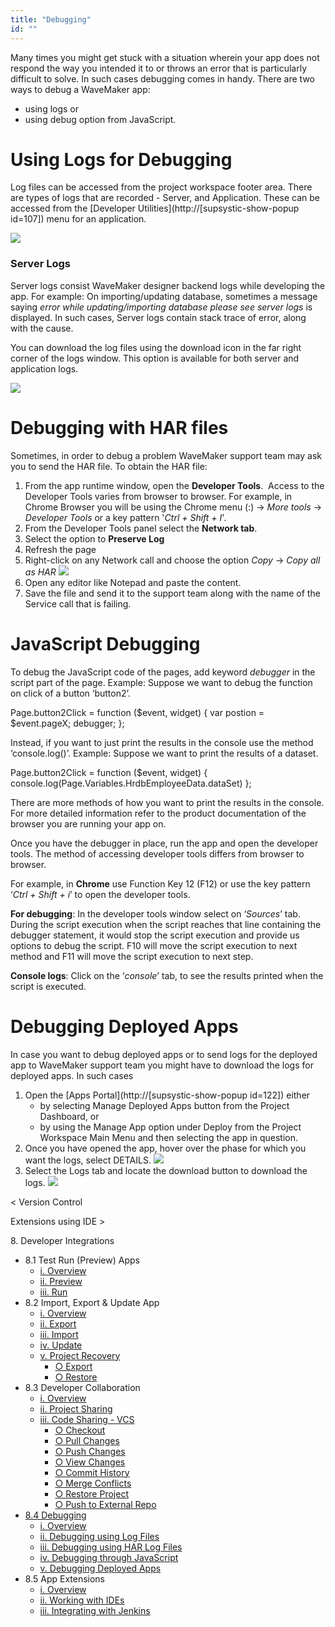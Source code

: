 ```yaml
---
title: "Debugging"
id: ""
---
```


Many times you might get stuck with a situation wherein your app does not respond the way you intended it to or throws an error that is particularly difficult to solve. In such cases debugging comes in handy. There are two ways to debug a WaveMaker app:

- using logs or
- using debug option from JavaScript.

# Using Logs for Debugging

Log files can be accessed from the project workspace footer area. There are types of logs that are recorded - Server, and Application. These can be accessed from the [Developer Utilities](http://[supsystic-show-popup id=107]) menu for an application.

[![](../assets/logs.png)](../assets/logs.png)

### Server Logs

Server logs consist WaveMaker designer backend logs while developing the app. For example: On importing/updating database, sometimes a message saying _error while updating/importing database please see server logs_ is displayed. In such cases, Server logs contain stack trace of error, along with the cause.

You can download the log files using the download icon in the far right corner of the logs window. This option is available for both server and application logs.

[![](../assets/logs_server.png)](../assets/logs_server.png)

# Debugging with HAR files

Sometimes, in order to debug a problem WaveMaker support team may ask you to send the HAR file. To obtain the HAR file:

1. From the app runtime window, open the **Developer Tools**.  Access to the Developer Tools varies from browser to browser. For example, in Chrome Browser you will be using the Chrome menu (:) -> _More tools_ -> _Developer Tools_ or a key pattern '_Ctrl + Shift + I_'.
2. From the Developer Tools panel select the **Network tab**.
3. Select the option to **Preserve Log**
4. Refresh the page
5. Right-click on any Network call and choose the option _Copy_ -> _Copy all as HAR_ [![](../assets/logs_har.png)](../assets/logs_har.png)
6. Open any editor like Notepad and paste the content.
7. Save the file and send it to the support team along with the name of the Service call that is failing.

# JavaScript Debugging

To debug the JavaScript code of the pages, add keyword _debugger_ in the script part of the page. Example: Suppose we want to debug the function on click of a button ‘button2’.

Page.button2Click = function ($event, widget) { 
    var postion = $event.pageX;
    debugger;
};

Instead, if you want to just print the results in the console use the method ‘console.log()’. Example: Suppose we want to print the results of a dataset.

Page.button2Click = function ($event, widget) { 
    console.log(Page.Variables.HrdbEmployeeData.dataSet)
};

There are more methods of how you want to print the results in the console. For more detailed information refer to the product documentation of the browser you are running your app on.

Once you have the debugger in place, run the app and open the developer tools. The method of accessing developer tools differs from browser to browser.

For example, in **Chrome** use Function Key 12 (F12) or use the key pattern ‘_Ctrl + Shift + i_’ to open the developer tools.

**For debugging**: In the developer tools window select on ‘_Sources_’ tab. During the script execution when the script reaches that line containing the debugger statement, it would stop the script execution and provide us options to debug the script. F10 will move the script execution to next method and F11 will move the script execution to next step.

**Console logs**: Click on the ‘_console_’ tab, to see the results printed when the script is executed.

# Debugging Deployed Apps

In case you want to debug deployed apps or to send logs for the deployed app to WaveMaker support team you might have to download the logs for deployed apps. In such cases

1. Open the [Apps Portal](http://[supsystic-show-popup id=122]) either
    - by selecting Manage Deployed Apps button from the Project Dashboard, or
    - by using the Manage App option under Deploy from the Project Workspace Main Menu and then selecting the app in question.
2. Once you have opened the app, hover over the phase for which you want the logs, select DETAILS. [![](../assets/apps_portal_liveapp.png)](../assets/apps_portal_liveapp.png)
3. Select the Logs tab and locate the download button to download the logs. [![](../assets/logs_deployed.png)](../assets/logs_deployed.png)

< Version Control

Extensions using IDE >

8\. Developer Integrations

- 8.1 Test Run (Preview) Apps
    - [i. Overview](/learn/dev-integration/developer-tools/)
    - [ii. Preview](/learn/dev-integration/developer-tools/#preview)
    - [iii. Run](/learn/dev-integration/developer-tools/#run)
- 8.2 Import, Export & Update App
    - [i. Overview](/learn/app-development/dev-integration/import-export-update-apps/)
    - [ii. Export](/learn/app-development/dev-integration/import-export-update-apps/#export-project)
    - [iii. Import](/learn/app-development/dev-integration/import-export-update-apps/#import-project)
    - [iv. Update](/learn/app-development/dev-integration/import-export-update-apps/#update-project)
    - [v. Project Recovery](/learn/app-development/dev-integration/import-export-update-apps/#project-recovery)
        - [○ Export](/learn/app-development/dev-integration/import-export-update-apps/#export)
        - [○ Restore](/learn/app-development/dev-integration/import-export-update-apps/#restore-project)
- 8.3 Developer Collaboration
    - [i. Overview](/learn/app-development/dev-integration/developer-collaboration/)
    - [ii. Project Sharing](/learn/app-development/dev-integration/developer-collaboration/#project-sharing)
    - [iii. Code Sharing - VCS](/learn/app-development/dev-integration/developer-collaboration/#vcs)
        - [○ Checkout](/learn/app-development/dev-integration/developer-collaboration/#checkout)
        - [○ Pull Changes](/learn/app-development/dev-integration/developer-collaboration/#pull-changes)
        - [○ Push Changes](/learn/app-development/dev-integration/developer-collaboration/#push-changes)
        - [○ View Changes](/learn/app-development/dev-integration/developer-collaboration/#view-changes)
        - [○ Commit History](/learn/app-development/dev-integration/developer-collaboration/#commit-history)
        - [○ Merge Conflicts](/learn/app-development/dev-integration/developer-collaboration/#merge-changes)
        - [○ Restore Project](/learn/app-development/dev-integration/developer-collaboration/#restore-project)
        - [○ Push to External Repo](/learn/app-development/dev-integration/developer-collaboration/#push-to-external-repo)
- [8.4 Debugging](#)
    - [i. Overview](#)
    - [ii. Debugging using Log Files](#logs)
    - [iii. Debugging using HAR Log Files](#har)
    - [iv. Debugging through JavaScript](#javascript)
    - [v. Debugging Deployed Apps](#deployed_logs)
- 8.5 App Extensions
    - [i. Overview](/learn/dev-integration/extending-application-using-ides/)
    - [ii. Working with IDEs](/learn/dev-integration/extending-application-using-ides/#steps)
    - [iii. Integrating with Jenkins](/learn/dev-integration/extending-application-using-ides/#jenkins)
